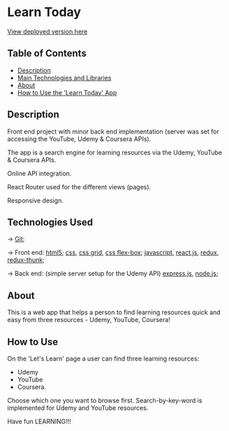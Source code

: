 # Learn Today
[View deployed version here](https://learn-today-kutkurov.herokuapp.com/)

## Table of Contents

- [Description](#description)
- [Main Technologies and Libraries](#technologies-used)
- [About](#about)
- [How to Use the 'Learn Today' App](#how-to-use)










## Description

Front end project with minor back end implementation (server was set for accessing the YouTube, Udemy & Coursera APIs).

The app is a search engine for learning resources via the Udemy, YouTube & Coursera APIs.

Online API integration.

React Router used for the different views (pages).

Responsive design.





## Technologies Used

-> [Git](https://git-scm.com/doc);

-> Front end: [html5](https://www.w3.org/html/); [css](https://www.w3.org/Style/CSS/), [css grid](https://www.w3.org/TR/css-grid/), [css flex-box](https://www.w3.org/TR/css-flexbox/); [javascript](https://www.javascript.com/), [react.js](https://reactjs.org/), [redux](https://redux.js.org/), [redux-thunk](https://github.com/gaearon/redux-thunk);

-> Back end:
(simple server setup for the Udemy API)
[express.js](https://expressjs.com/), [node.js](https://nodejs.org/en/);





## About

This is a web app that helps a person to find learning resources quick and easy from three resources - Udemy, YouTube, Coursera!


## How to Use

On the 'Let's Learn' page a user can find three learning resources:
- Udemy 
- YouTube
- Coursera.

Choose which one you want to browse first.
Search-by-key-word is implemented for Udemy and YouTube resources.

Have fun LEARNING!!!